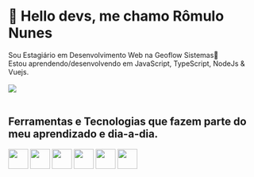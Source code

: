 # 👋 Hello devs, me chamo Rômulo Nunes
Sou Estagiário em Desenvolvimento Web na Geoflow Sistemas🌱<br>
Estou aprendendo/desenvolvendo em JavaScript, TypeScript, NodeJs & Vuejs.
<br>
<br>
<a href="https://www.linkedin.com/in/romulonunesbpeixoto/" target="_blank"><img src="https://img.shields.io/badge/-LinkedIn-%230077B5?style=for-the-badge&logo=linkedin&logoColor=white" target="_blank"></a>
<br> <br>
## Ferramentas e Tecnologias que fazem parte do meu aprendizado e dia-a-dia.
<img src="https://cdn.jsdelivr.net/gh/devicons/devicon/icons/javascript/javascript-original.svg" width="40" height="40"/> <img src="https://cdn.jsdelivr.net/gh/devicons/devicon/icons/typescript/typescript-original.svg" width="40" height="40"/> <img src="https://cdn.jsdelivr.net/gh/devicons/devicon/icons/nodejs/nodejs-original.svg" width="40" height="40"/> 
            <img src="https://cdn.jsdelivr.net/gh/devicons/devicon/icons/vuejs/vuejs-original-wordmark.svg" width="40" height="40"/> 
            <img src="https://cdn.jsdelivr.net/gh/devicons/devicon/icons/github/github-original.svg" width="40" height="40"/> <img src="https://cdn.jsdelivr.net/gh/devicons/devicon/icons/git/git-original.svg" width="40" height="40"/>
<br> <br><br> 


           


        
